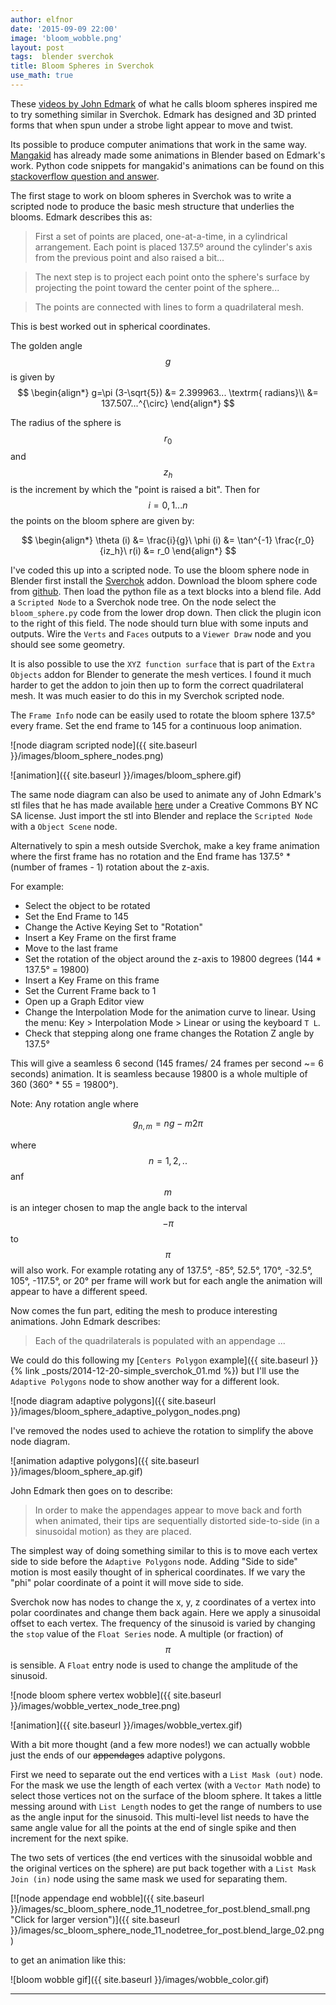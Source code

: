 ```yaml
---
author: elfnor
date: '2015-09-09 22:00'
image: 'bloom_wobble.png'
layout: post
tags:  blender sverchok
title: Bloom Spheres in Sverchok
use_math: true
---
```


These [videos by John Edmark](http://www.instructables.com/id/Blooming-Zoetrope-Sculptures/) of what he calls bloom spheres inspired me to try something similar in Sverchok. Edmark has designed and 3D printed forms that when spun under a strobe light appear to move and twist.

Its possible to produce computer animations that work in the same way. [Mangakid](https://www.youtube.com/channel/UClifVGXznefMacC29olhX7g) has already made some animations in Blender based on Edmark\'s work. Python code snippets for mangakid\'s animations can be found on this [stackoverflow question and answer](http://blender.stackexchange.com/questions/1371/organic-yet-accurate-modeling-with-the-golden-spiral/26800#26800).

The first stage to work on bloom spheres in Sverchok was to write a scripted node to produce the basic mesh structure that underlies the blooms. Edmark describes this as:

> First a set of points are placed, one-at-a-time, in a cylindrical arrangement. Each point is placed 137.5º around the cylinder\'s axis from the previous point and also raised a bit\...

> The next step is to project each point onto the sphere\'s surface by projecting the point toward the center point of the sphere\...

> The points are connected with lines to form a quadrilateral mesh.

This is best worked out in spherical coordinates.

The golden angle $$g$$ is given by
$$
\begin{align*}
g=\pi (3-\sqrt{5}) &= 2.399963... \textrm{ radians}\\ 
 &= 137.507...^{\circ}
\end{align*}
$$

The radius of the sphere is $$r_0$$ and $$z_h$$ is the increment by which the \"point is raised a bit\". Then for $$i = 0, 1 ... n$$ the points on the bloom sphere are given by:

$$
\begin{align*}
\theta (i) &= \frac{i}{g}\  
\phi (i) &= \tan^{-1} \frac{r_0}{iz_h}\  
r(i) &= r_0
\end{align*}
$$

I\'ve coded this up into a scripted node. To use the bloom sphere node in Blender first install the [Sverchok](http://nikitron.cc.ua/sverchok_en.html) addon. Download the bloom sphere code from [github](https://github.com/elfnor/bloom_sphere). Then load the python file as a text blocks into a blend file. Add a `Scripted Node` to a Sverchok node tree. On the node select the `bloom_sphere.py` code from the lower drop down. Then click the plugin icon to the right of this field. The node should turn blue with some inputs and outputs. Wire the `Verts` and `Faces` outputs to a `Viewer Draw` node and you should see some geometry.

It is also possible to use the `XYZ function surface` that is part of the `Extra Objects` addon for Blender to generate the mesh vertices. I found it much harder to get the addon to join then up to form the correct quadrilateral mesh. It was much easier to do this in my Sverchok scripted node.

The `Frame Info` node can be easily used to rotate the bloom sphere 137.5° every frame. Set the end frame to 145 for a continuous loop animation.

![node diagram scripted node]({{ site.baseurl }}/images/bloom_sphere_nodes.png)

![animation]({{ site.baseurl }}/images/bloom_sphere.gif)

The same node diagram can also be used to animate any of John Edmark\'s stl files that he has made available [here](https://www.dropbox.com/sh/nsinei7jlu0z3wk/AADsN9wI7IOIF6VOnREx-Tt6a?dl=0) under a Creative Commons BY NC SA license. Just import the stl into Blender and replace the `Scripted Node` with a `Object Scene` node.

Alternatively to spin a mesh outside Sverchok, make a key frame animation where the first frame has no rotation and the End frame has 137.5° \* (number of frames - 1) rotation about the z-axis.

For example:

-   Select the object to be rotated
-   Set the End Frame to 145
-   Change the Active Keying Set to \"Rotation\"
-   Insert a Key Frame on the first frame
-   Move to the last frame
-   Set the rotation of the object around the z-axis to 19800 degrees (144 \* 137.5° = 19800)
-   Insert a Key Frame on this frame
-   Set the Current Frame back to 1
-   Open up a Graph Editor view
-   Change the Interpolation Mode for the animation curve to linear. Using the menu: Key \> Interpolation Mode \> Linear or using the keyboard `T L`.
-   Check that stepping along one frame changes the Rotation Z angle by 137.5°

This will give a seamless 6 second (145 frames/ 24 frames per second ~= 6 seconds) animation. It is seamless because 19800 is a whole multiple of 360 (360° \* 55 = 19800°).

Note: Any rotation angle where

$$
g_{n,m} = ng - m2\pi
$$

where $$n= 1,2,..$$ anf $$m$$ is an integer chosen to map the angle back to the interval $$-\pi$$ to $$\pi$$ will also work. For example rotating any of 137.5°, -85°, 52.5°, 170°, -32.5°, 105°, -117.5°, or 20° per frame will work but for each angle the animation will appear to have a different speed.

Now comes the fun part, editing the mesh to produce interesting animations. John Edmark describes:

> Each of the quadrilaterals is populated with an appendage \...

We could do this following my [`Centers Polygon` example]({{ site.baseurl }}{% link _posts/2014-12-20-simple_sverchok_01.md %}) but I\'ll use the `Adaptive Polygons` node to show another way for a different look.

![node diagram adaptive polygons]({{ site.baseurl }}/images/bloom_sphere_adaptive_polygon_nodes.png)

I\'ve removed the nodes used to achieve the rotation to simplify the above node diagram.

![animation adaptive polygons]({{ site.baseurl }}/images/bloom_sphere_ap.gif)

John Edmark then goes on to describe:

> In order to make the appendages appear to move back and forth when animated, their tips are sequentially distorted side-to-side (in a sinusoidal motion) as they are placed.

The simplest way of doing something similar to this is to move each vertex side to side before the `Adaptive Polygons` node. Adding \"Side to side\" motion is most easily thought of in spherical coordinates. If we vary the \"phi\" polar coordinate of a point it will move side to side.

Sverchok now has nodes to change the x, y, z coordinates of a vertex into polar coordinates and change them back again. Here we apply a sinusoidal offset to each vertex. The frequency of the sinusoid is varied by changing the `stop` value of the `Float Series` node. A multiple (or fraction) of $$\pi$$ is sensible. A `Float` entry node is used to change the amplitude of the sinusoid.

![node bloom sphere vertex wobble]({{ site.baseurl }}/images/wobble_vertex_node_tree.png)

![animation]({{ site.baseurl }}/images/wobble_vertex.gif)

With a bit more thought (and a few more nodes!) we can actually wobble just the ends of our <s>appendages</s> adaptive polygons.

First we need to separate out the end vertices with a `List Mask (out)` node. For the mask we use the length of each vertex (with a `Vector Math` node) to select those vertices not on the surface of the bloom sphere. It takes a little messing around with `List Length` nodes to get the range of numbers to use as the angle input for the sinusoid. This multi-level list needs to have the same angle value for all the points at the end of single spike and then increment for the next spike.

The two sets of vertices (the end vertices with the sinusoidal wobble and the original vertices on the sphere) are put back together with a `List Mask Join (in)` node using the same mask we used for separating them.

[![node appendage end wobble]({{ site.baseurl }}/images/sc_bloom_sphere_node_11_nodetree_for_post.blend_small.png "Click for larger version")]({{ site.baseurl }}/images/sc_bloom_sphere_node_11_nodetree_for_post.blend_large_02.png)

to get an animation like this:

![bloom wobble gif]({{ site.baseurl }}/images/wobble_color.gif)

------------------------------------------------------------------------
